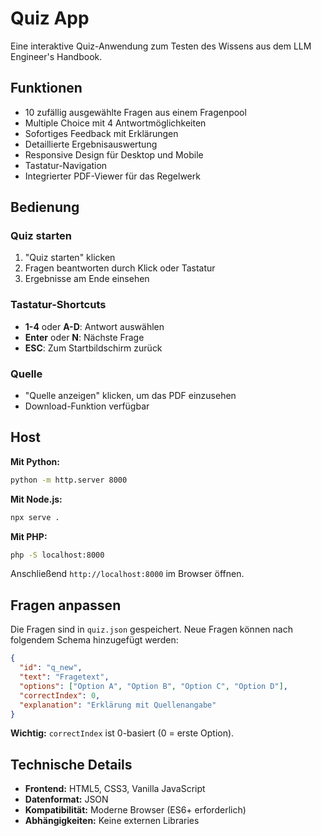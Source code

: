 # Quiz App

Eine interaktive Quiz-Anwendung zum Testen des Wissens aus dem LLM Engineer's Handbook.

## Funktionen

- 10 zufällig ausgewählte Fragen aus einem Fragenpool
- Multiple Choice mit 4 Antwortmöglichkeiten
- Sofortiges Feedback mit Erklärungen
- Detaillierte Ergebnisauswertung
- Responsive Design für Desktop und Mobile
- Tastatur-Navigation
- Integrierter PDF-Viewer für das Regelwerk

## Bedienung

### Quiz starten

1. "Quiz starten" klicken
2. Fragen beantworten durch Klick oder Tastatur
3. Ergebnisse am Ende einsehen

### Tastatur-Shortcuts

- **1-4** oder **A-D**: Antwort auswählen
- **Enter** oder **N**: Nächste Frage
- **ESC**: Zum Startbildschirm zurück

### Quelle

- "Quelle anzeigen" klicken, um das PDF einzusehen
- Download-Funktion verfügbar

## Host

**Mit Python:**
```bash
python -m http.server 8000
```

**Mit Node.js:**
```bash
npx serve .
```

**Mit PHP:**
```bash
php -S localhost:8000
```

Anschließend `http://localhost:8000` im Browser öffnen.

## Fragen anpassen

Die Fragen sind in `quiz.json` gespeichert. Neue Fragen können nach folgendem Schema hinzugefügt werden:

```json
{
  "id": "q_new",
  "text": "Fragetext",
  "options": ["Option A", "Option B", "Option C", "Option D"],
  "correctIndex": 0,
  "explanation": "Erklärung mit Quellenangabe"
}
```

**Wichtig:** `correctIndex` ist 0-basiert (0 = erste Option).

## Technische Details

- **Frontend:** HTML5, CSS3, Vanilla JavaScript
- **Datenformat:** JSON
- **Kompatibilität:** Moderne Browser (ES6+ erforderlich)
- **Abhängigkeiten:** Keine externen Libraries
